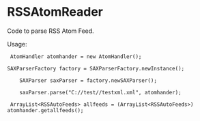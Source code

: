 RSSAtomReader
=============
 Code to parse RSS Atom Feed.

 Usage:
 
     AtomHandler atomhander = new AtomHandler();
 
    SAXParserFactory factory = SAXParserFactory.newInstance();
  
		SAXParser saxParser = factory.newSAXParser();
		
		saxParser.parse("C://test//testxml.xml", atomhander);
		
	 ArrayList<RSSAutoFeeds> allfeeds = (ArrayList<RSSAutoFeeds>) atomhander.getallfeeds();
